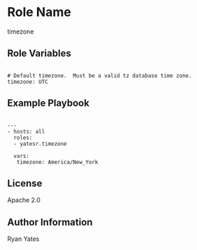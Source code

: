 Role Name
========

timezone

Role Variables
--------------

```

# Default timezone.  Must be a valid tz database time zone.
timezone: UTC

```

Example Playbook
-------------------------

```

---
- hosts: all
  roles:
  - yatesr.timezone

  vars:
   timezone: America/New_York

```

License
-------

Apache 2.0

Author Information
------------------

Ryan Yates
